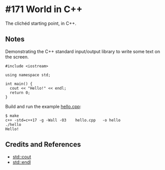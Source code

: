 # #171 World in C++

The clichéd starting point, in C++.

## Notes

Demonstrating the C++ standard input/output library to write some text on the screen.

```
#include <iostream>

using namespace std;

int main() {
  cout << "Hello!" << endl;
  return 0;
}
```

Build and run the example [hello.cpp](./hello.cpp):

```
$ make
c++ -std=c++17 -g -Wall -O3    hello.cpp   -o hello
./hello
Hello!
```

## Credits and References

* [std::cout](https://en.cppreference.com/w/cpp/io/cout)
* [std::endl](https://en.cppreference.com/w/cpp/io/manip/endl)
